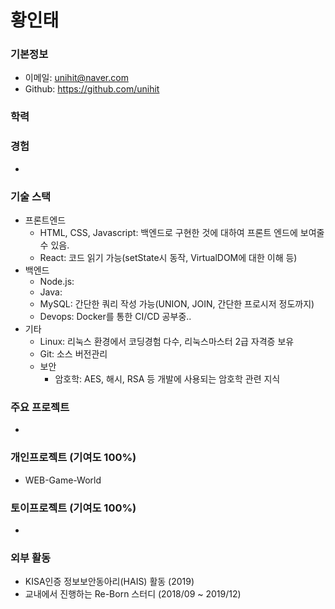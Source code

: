 # 황인태
### 기본정보
* 이메일: unihit@naver.com
* Github: https://github.com/unihit

### 학력

### 경험
*

### 기술 스택
* 프론트엔드
  * HTML, CSS, Javascript: 백엔드로 구현한 것에 대하여 프론트 엔드에 보여줄 수 있음.
  * React: 코드 읽기 가능(setState시 동작, VirtualDOM에 대한 이해 등)
* 백엔드
  * Node.js: 
  * Java:
  * MySQL: 간단한 쿼리 작성 가능(UNION, JOIN, 간단한 프로시저 정도까지)
  * Devops: Docker를 통한 CI/CD 공부중..
* 기타
  * Linux: 리눅스 환경에서 코딩경험 다수, 리눅스마스터 2급 자격증 보유
  * Git: 소스 버전관리
  * 보안
    * 암호학: AES, 해시, RSA 등 개발에 사용되는 암호학 관련 지식

### 주요 프로젝트
* 

### 개인프로젝트 (기여도 100%)
* WEB-Game-World


### 토이프로젝트 (기여도 100%)
*


### 외부 활동
* KISA인증 정보보안동아리(HAIS) 활동 (2019)
* 교내에서 진행하는 Re-Born 스터디 (2018/09 ~ 2019/12)
